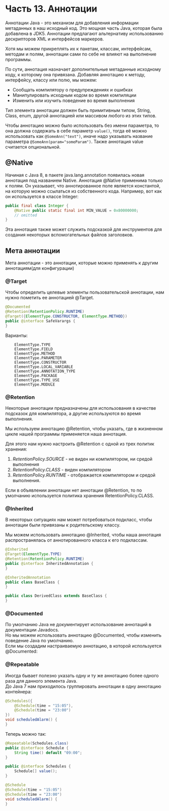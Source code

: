 # Часть 13. Аннотации
Аннотации Java - это механизм для добавления информации метаданных в наш исходный код. Это мощная часть Java, которая была добавлена в JDK5. Аннотации предлагают альтернативу использованию дескрипторов XML и интерфейсов маркеров.

Хотя мы можем прикреплять их к пакетам, классам, интерфейсам, методам и полям, аннотации сами по себе не влияют на выполнение программы.

По сути, аннотация назначает дополнительные метаданные исходному коду, к которому она привязана. Добавляя аннотацию к методу, интерфейсу, классу или полю, мы можем:
- Сообщать компилятору о предупреждениях и ошибках
- Манипулировать исходным кодом во время компиляции
- Изменить или изучить поведение во время выполнения

Тип элемента аннотации должен быть примитивным типом, String, Class, enum, другой аннотацией или массивом любого из этих типов.

Чтобы аннотацию можно было использовать без имени параметра, то она должна содержать в себе параметр `value()`, тогда её можно использовать как `@SomeAnn("text")`, иначе надо указывать название параметра `@SomeAnn(param="someParam")`. Также аннотация value считается опциональной.

## @Native
Начиная с Java 8, в пакете java.lang.annotation появилась новая аннотация под названием Native. Аннотация @Native применима только к полям. Он указывает, что аннотированное поле является константой, на которую можно ссылаться из собственного кода. Например, вот как он используется в классе Integer:
```java
public final class Integer {
    @Native public static final int MIN_VALUE = 0x80000000;
    // omitted
}
```
Эта аннотация также может служить подсказкой для инструментов для создания некоторых вспомогательных файлов заголовков.

## Мета аннотации
Мета аннотации - это аннотации, которые можно применять к другим аннотациям(для конфигурации)

### @Target
Чтобы определить целевые элементы пользовательской аннотации, нам нужно пометить ее аннотацией @Target.
```java
@Documented
@Retention(RetentionPolicy.RUNTIME)
@Target({ElementType.CONSTRUCTOR, ElementType.METHOD})
public @interface SafeVarargs {
}
```

Варианты:
```
	ElementType.TYPE  
	ElementType.FIELD
	ElementType.METHOD
	ElementType.PARAMETER
	ElementType.CONSTRUCTOR 
	ElementType.LOCAL_VARIABLE
	ElementType.ANNOTATION_TYPE
	ElementType.PACKAGE  
	ElementType.TYPE_USE
	ElementType.MODULE
```

### @Retention
Некоторые аннотации предназначены для использования в качестве подсказок для компилятора, а другие используются во время выполнения.

Мы используем аннотацию @Retention, чтобы указать, где в жизненном цикле нашей программы применяется наша аннотация.

Для этого нам нужно настроить @Retention с одной из трех политик хранения:

1. _RetentionPolicy.SOURCE_ - не виден ни компилятором, ни средой выполнения
2. _RetentionPolicy.CLASS_ - виден компилятором
3. _RetentionPolicy.RUNTIME_ - отображается компилятором и средой выполнения.

Если в объявлении аннотации нет аннотации @Retention, то по умолчанию используется политика хранения RetentionPolicy.CLASS.

### @Inherited
В некоторых ситуациях нам может потребоваться подкласс, чтобы аннотации были привязаны к родительскому классу.

Мы можем использовать аннотацию @Inherited, чтобы наша аннотация распространялась от аннотированного класса к его подклассам.
```java
@Inherited
@Target(ElementType.TYPE)
@Retention(RetentionPolicy.RUNTIME)
public @interface InheritedAnnotation {
}

@InheritedAnnotation
public class BaseClass {
}

public class DerivedClass extends BaseClass {
}
```

### @Documented
По умолчанию Java не документирует использование аннотаций в документации Javadocs.  
Но мы можем использовать аннотацию @Documented, чтобы изменить поведение Java по умолчанию.  
Если мы создадим настраиваемую аннотацию, в которой используется @Documented:

### @Repeatable
Иногда бывает полезно указать одну и ту же аннотацию более одного раза для данного элемента Java.  
До Java 7 нам приходилось группировать аннотации в одну аннотацию контейнера:
```java
@Schedules({
    @Schedule(time = "15:05"),
    @Schedule(time = "23:00")
})
void scheduledAlarm() {
}
```

Теперь можно так:
```java
@Repeatable(Schedules.class)
public @interface Schedule {
    String time() default "09:00";
}
```

```java
public @interface Schedules {
    Schedule[] value();
}
```

```java
@Schedule
@Schedule(time = "15:05")
@Schedule(time = "23:00")
void scheduledAlarm() {
}
```